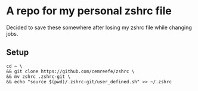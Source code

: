 # A repo for my personal zshrc file

Decided to save these somewhere after losing my zshrc file while changing jobs.

## Setup

```
cd ~ \
&& git clone https://github.com/cemreefe/zshrc \
&& mv zshrc .zshrc-git \
&& echo "source $(pwd)/.zshrc-git/user_defined.sh" >> ~/.zshrc
```
